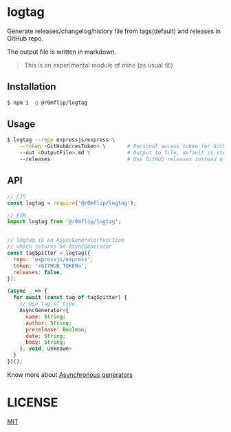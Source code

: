 # logtag

Generate releases/changelog/history file from
tags(default) and releases in GitHub repo.

The output file is written in markdown.

> This is an experimental module of mine (as usual 😝)

## Installation

``` sh
$ npm i -g @r0mflip/logtag
```

## Usage

``` sh
$ logtag --repo expressjs/express \
    --token <GitHubAccesToken> \       # Personal access token for GitHub API
    --out <OutputFile>.md \            # Output to file, default is stdout
    --releases                         # Use GitHub releases instead of git tags
```

## API

```js
// CJS
const logtag = require('@r0mflip/logtag');

// ESM
import logtag from '@r0mflip/logtag';


// logtag is an AsyncGeneratorFunction
// which returns an AsyncGenerator
const tagSpitter = logtag({
  repo: 'expressjs/express',
  token: '<GITHUB_TOKEN>',
  releases: false,
});

(async _ => {
  for await (const tag of tagSpitter) {
    // Use tag of type
    AsyncGenerator<{
      name: String;
      author: String;
      prerelease: Boolean;
      date: String;
      body: String;
    }, void, unknown>
  }
})();
```

Know more about [Asynchronous generators](https://exploringjs.com/impatient-js/ch_async-iteration.html#async-generators)

# LICENSE
[MIT](LICENSE)
